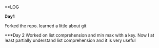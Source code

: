 **LOG

**Day1**

Forked the repo. learned a little about git

***Day 2
Worked on list comprehension and min max with a key. Now I at least partially understand list comprehension
and it is very useful